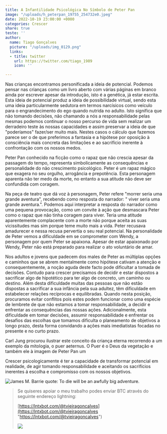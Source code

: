 ```yaml
---
title: A Infantilidade Psicológica No Símbolo de Peter Pan
image: "/uploads/h_peterpan_19755_254732e0.jpeg"
date: 2022-10-19 23:00:00 +0000
categories: Crescer
share: true
teste: ''
author:
  name: Tiago Gonçalves
  picture: "/uploads/img_0129.png"
  links:
  - title: twitter
    url: https://twitter.com/tiago_1989
    icon: ''

---
```

Nas crianças encontramos personificada a ideia de potencial. Podemos pensar nas crianças como um livro aberto com várias páginas em branco ainda por escrever apesar da introdução, isto é a genética, já estar escrita. Esta ideia de potencial produz a ideia de possibilidade virtual, sendo esta uma ideia particularmente sedutora em termos narcísicos como veículo para o engrandecimento do ego quando nutrida no adulto. Isto significa que não tomando decisões, não chamando a nós a responsabilidade pelas mesmas podemos continuar o nosso percurso de vida sem realizar um derradeiro teste às nossas capacidades e assim preservar a ideia de que "poderíamos" fazer/ser muito mais. Nestes casos o cálculo que fazemos parece ser o de que preferimos a fantasia e a hipótese por oposição à consciência mais concreta das limitações e ao sacrifício inerente à confrontação com os nossos medos.

Peter Pan conhecido na ficção como o rapaz que não crescia apesar da passagem do tempo, representa simbolicamente as consequências e personalidade do não crescimento psicológico. Peter é um rapaz mágico que exagera no seu orgulho, arrogância e prepotência. Esta personagem aparenta não ter medo da morte, no entanto a sua atitude não deve ser confundida com coragem.

Na peça de teatro que dá voz à personagem, Peter refere "morrer seria uma grande aventura", recebendo como resposta do narrador: " viver seria uma grande aventura.". Podemos aqui interpretar a resposta do narrador como uma pequena provocação, como um convite à ação que desmascara Peter como o rapaz que não tinha coragem para viver. Teria uma atitude aparentemente complacente com a morte não porque aceita as suas vicissitudes mas sim porque teme muito mais a vida. Peter recusava amadurecer e nessa recusa pervertia o seu real potencial. Na personalidade de Peter vemos a dificuldade em se comprometer com Wendy, a personagem por quem Peter se apaixona. Apesar de estar apaixonado por Wendy, Peter não está preparado para realizar o ato voluntário de amar.

Nos adultos e jovens que padecem dos males de Peter as múltiplas opções e caminhos que se abrem mentalmente como hipótese cativam a atenção e consequentemente, a noção aguda deste facto pode dificultar a tomada de decisões. Contudo para crescer precisamos de decidir e estar dispostos a sacrificar algo de hipotético para ter algo de concreto, um caminho ou destino. Além desta dificuldade muitas das pessoas que não estão dispostas a sacrificar a sua infância pela sua adultez, têm dificuldade em estabelecer relações recíprocas e equilibradas. Quando nesta posição, procuramos evitar conflitos pois estes podem funcionar como uma espécie de lembrete de que não estamos a tomar responsabilidade, a decidir e enfrentar as consequências das nossas ações. Adicionalmente, esta dificuldade em tomar decisões, assumir responsabilidade e enfrentar os desafios das escolhas que tomamos dificulta o planeamento de objetivos a longo prazo, desta forma convidando a ações mais imediatistas focadas no presente e no curto prazo.

Carl Jung procurou ilustrar este conceito da criança eterna recorrendo a um exemplo da mitologia, o puer aeternus. O Puer é o Deus da vegetação e também ele à imagem de Peter Pan um 

Crescer psicologicamente é ter a capacidade de transformar potencial em realidade, de agir  tomando responsabilidade e aceitando os sacrifícios inerentes á escolha e compromisso com os nossos objetivos.

![James M. Barrie quote: To die will be an awfully big adventure.](https://www.azquotes.com/picture-quotes/quote-to-die-will-be-an-awfully-big-adventure-james-m-barrie-1-90-72.jpg)

> Se quiseres apoiar o meu trabalho podes enviar BTC através do seguinte endereço lightning:
>
> [https://lntxbot.com/@tvieiragoncalves](https://lntxbot.com/@tvieiragoncalves "https://lntxbot.com/@tvieiragoncalves")
>
> ![](https://i.imgur.com/v8i5Xd3.png)